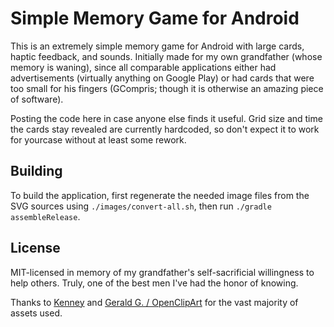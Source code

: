 # Simple Memory Game for Android

This is an extremely simple memory game for Android with large cards, haptic feedback, and sounds. Initially made for my own grandfather (whose memory is waning), since all comparable applications either had advertisements (virtually anything on Google Play) or had cards that were too small for his fingers (GCompris; though it is otherwise an amazing piece of software).

Posting the code here in case anyone else finds it useful. Grid size and time the cards stay revealed are currently hardcoded, so don't expect it to work for yourcase without at least some rework.

## Building

To build the application, first regenerate the needed image files from the SVG sources using `./images/convert-all.sh`, then run `./gradle assembleRelease`.

## License

MIT-licensed in memory of my grandfather's self-sacrificial willingness to help others. Truly, one of the best men I've had the honor of knowing.

Thanks to [Kenney](https://kenney.nl) and [Gerald G. / OpenClipArt](https://openclipart.org/artist/Gerald_G) for the vast majority of assets used.
